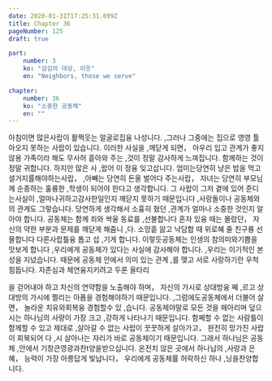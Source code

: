 ```yaml
---
date: 2020-01-31T17:25:31.699Z
title: Chapter 36
pageNumber: 125
draft: true

part:
    number: 3
    ko: "섬김의 대상, 이웃"
    en: "Neighbors, those we serve"

chapter:
    number: 36
    ko: "소중한 공동체"
    en: ""
---
```

아침이면 많은사랍이 활쩍웃는 얼굴로집융 나성니다. ,그러나 그중에는 집으로 영영 툴아오지 못하는 사랍이 있습니다. 이러한 사실을 ,깨닫게 되면， 아우리 입고 관계가 좋지 않용 가족이라 해도 무사허 흩아와 주는 ,것이 정말 감사하게 느껴집니다. 함께하는 것이 정말 귀합니다. 하지만 많은 사 ,랍어 이 정융 잊고삽니다. 업미는당연히 냥은 밥을 먹고셜거지률해야하는사랍， ,아빼는 당연히 돈올 벌어다 주는사랍， 자녀는 당연히 부모님께 순종하는 훌륭한 ,학생이 되어야 한다고 생각합니다. 그 사랍이 그저 곁에 있어 준디는사실이 ,얼마나귀하고감사한일인지 깨닫지 못하기 때문입니다 ,사랑돌이나 공동체와의 관계도 그렇습니다. 당연하게 생각해서 소흉히 혔던 ,관계가 얼마나 소중한 것인지 알아야 합니다. 공동체는 함께 죄와 싹울 동료를 ,선불합니다 혼자 있융 때는 몰랐던， 자신의 약한 부분과 문제를 깨닫게 해줌니 ,다. 소망흩 앓고 낙담합 때 위로혜 줄 친구륭 선물합니다 다른사랍틀융 톱고 섭 ,기게 합니다. 이렇듯공동체는 인생의 참의미와기쁨을 맛보게 합니다 ,우리에게 공동체가 있다는 사실에 감사해야 합니다. ,우리는 이기적인 본성을 지녔습니다. 때문에 공동체 안에서 의미 있는 관계 ,를 맺고 서로 사랑하기란 우척 힘듭니다. 자존심과 체연융지키려고 두론 올타리

을 걷어내야 하고 자신의 연약함을 노출해야 하며， 자신의 가시로 상대방융 쩨 ,르고 상대방의 가시에 쩔리는 아픔을 경험해야하기 때문입니다. ,그럼에도공동체에서 더불어 살면， 놀라운 치유와회복융 경험할수 있 ,습니다. 공동체야말로 모든 것을 헤아리며 덮으시는 하나님의 사량이 가장 크고 ,강하게 나타나기 때문입니다. 함쩨할 수 없는 사람틀이 함께할 수 있고 제대로 ,살아갈 수 없는 사랍이 꿋꿋하게 살아가고， 완전히 망가진 사랍이 회북되어 다 ,시 살아나는 자리가 바로 공동체이기 때문입니다. 그래서 하나님은 공동체 ,안에서 기창큰영광과찬t양을받으십니다. 온전치 않은 곳에서 하나닙의 ,사랑과 은혜， 능력이 가장 아릉답게 빛납니다， 우리에게 공동체률 허락하신 하나 ,닝을찬양합니다.
